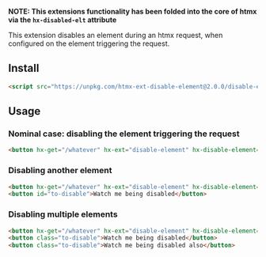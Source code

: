 
**NOTE: This extensions functionality has been folded into the core of htmx via the `hx-disabled-elt` attribute**

This extension disables an element during an htmx request, when configured on the element triggering the request.

## Install

```html
<script src="https://unpkg.com/htmx-ext-disable-element@2.0.0/disable-element.js"></script>
```

## Usage

### Nominal case: disabling the element triggering the request
```html
<button hx-get="/whatever" hx-ext="disable-element" hx-disable-element="self">Click me</button>
```

### Disabling another element
```html
<button hx-get="/whatever" hx-ext="disable-element" hx-disable-element="#to-disable">Click me</button>
<button id="to-disable">Watch me being disabled</button>
```

### Disabling multiple elements
```html
<button hx-get="/whatever" hx-ext="disable-element" hx-disable-element=".to-disable">Click me</button>
<button class="to-disable">Watch me being disabled</button>
<button class="to-disable">Watch me being disabled also</button>
```
